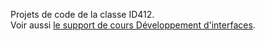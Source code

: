 Projets de code de la classe ID412.  
Voir aussi [le support de cours Développement d'interfaces](https://eracom-id412.github.io/eedev2/).

